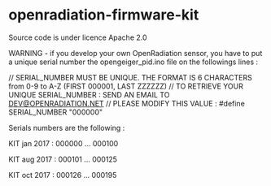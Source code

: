 # openradiation-firmware-kit

Source code is under licence Apache 2.0


WARNING - if you develop your own OpenRadiation sensor, you have to put a unique serial number the opengeiger_pid.ino file on the followings lines : 

  // SERIAL_NUMBER MUST BE UNIQUE. THE FORMAT IS 6 CHARACTERS from 0-9 to A-Z (FIRST 000001, LAST ZZZZZZ)
  // TO RETRIEVE YOUR UNIQUE SERIAL_NUMBER : SEND AN EMAIL TO DEV@OPENRADIATION.NET
  // PLEASE MODIFY THIS VALUE : #define SERIAL_NUMBER "000000"

Serials numbers are the following :

KIT jan 2017 : 000000 ... 000100

KIT aug 2017 : 000101 ... 000125

KIT oct 2017 : 000126 ... 000195
